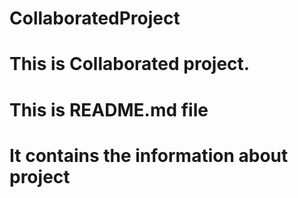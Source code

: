 # CollaboratedProject
# This is Collaborated project. 
# This is README.md file 
# It contains the information about project 
